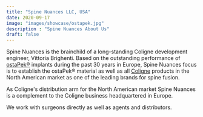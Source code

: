 ```yaml
---
title: "Spine Nuances LLC, USA"
date: 2020-09-17
image: "images/showcase/ostapek.jpg"
description : "Spine Nuances About Us"
draft: false
---
```


Spine Nuances is the brainchild of a long-standing Coligne development engineer, Vittoria Brighenti. Based on the outstanding performance of [ostaPek®](https://spinenuances.com/ostapek) implants during the past 30 years in Europe, 
Spine Nuances focus is to establish the ostaPek® material as well as all [Coligne](http://www.coligne.com/international/home.html) products in the North American market as one of the leading brands 
for spine fusion. 

As Coligne's distribution arm for the North American market Spine Nuances is a complement to the Coligne business headquartered in Europe. 

We work with surgeons directly as well as agents and distributors. 


